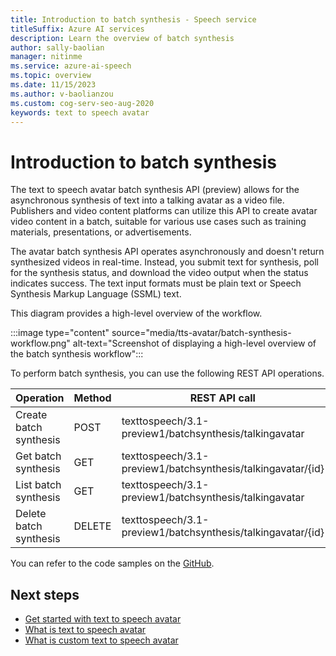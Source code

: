 ```yaml
---
title: Introduction to batch synthesis - Speech service
titleSuffix: Azure AI services
description: Learn the overview of batch synthesis
author: sally-baolian
manager: nitinme
ms.service: azure-ai-speech
ms.topic: overview
ms.date: 11/15/2023
ms.author: v-baolianzou
ms.custom: cog-serv-seo-aug-2020
keywords: text to speech avatar
---
```


# Introduction to batch synthesis

The text to speech avatar batch synthesis API (preview) allows for the asynchronous synthesis of text into a talking avatar as a video file. Publishers and video content platforms can utilize this API to create avatar video content in a batch, suitable for various use cases such as training materials, presentations, or advertisements.

The avatar batch synthesis API operates asynchronously and doesn't return synthesized videos in real-time. Instead, you submit text for synthesis, poll for the synthesis status, and download the video output when the status indicates success. The text input formats must be plain text or Speech Synthesis Markup Language (SSML) text.

This diagram provides a high-level overview of the workflow.

:::image type="content" source="media/tts-avatar/batch-synthesis-workflow.png" alt-text="Screenshot of displaying a high-level overview of the batch synthesis workflow":::

To perform batch synthesis, you can use the following REST API operations.

| Operation            | Method  | REST API call                                      |
|----------------------|---------|---------------------------------------------------|
| Create batch synthesis | POST    | texttospeech/3.1-preview1/batchsynthesis/talkingavatar |
| Get batch synthesis    | GET     | texttospeech/3.1-preview1/batchsynthesis/talkingavatar/{id} |
| List batch synthesis   | GET     | texttospeech/3.1-preview1/batchsynthesis/talkingavatar |
| Delete batch synthesis | DELETE  | texttospeech/3.1-preview1/batchsynthesis/talkingavatar/{id} |

You can refer to the code samples on the [GitHub](https://github.com/Azure-Samples/cognitive-services-speech-sdk/tree/master/samples/batch-avatar).

## Next steps

* [Get started with text to speech avatar](get-started-avatar.md)
* [What is text to speech avatar](what-is-text-to-speech-avatar.md)
* [What is custom text to speech avatar](what-is-custom-tts-avatar.md)
